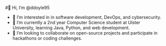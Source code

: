 #👋 Hi, I’m @ddoyle95
- 👀 I’m interested in in software development, DevOps, and cybersecurity. 
- 🌱 I’m currently a 2nd year Computer Science student at Ulster University, learning Java, Python, and web development.
- 💞️ I’m looking to collaborate on open-source projects and participate in hackathons or coding challenges.


<!---
ddoyle95/ddoyle95 is a ✨ special ✨ repository because its `README.md` (this file) appears on your GitHub profile.
You can click the Preview link to take a look at your changes.
--->
